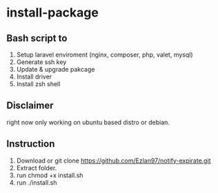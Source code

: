 # install-package

## Bash script to 
1. Setup laravel enviroment (nginx, composer, php, valet, mysql)
2. Generate ssh key
3. Update & upgrade pakcage
4. Install driver
5. Install zsh shell

## Disclaimer
right now only working on ubuntu based distro or debian.

## Instruction
1. Download or git clone https://github.com/Ezlan97/notify-expirate.git
2. Extract folder.
3. run chmod +x install.sh
4. run ./install.sh
